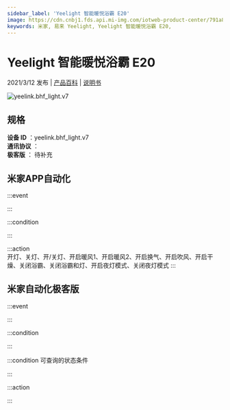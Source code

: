 ```yaml
---
sidebar_label: 'Yeelight 智能暖悦浴霸 E20'
image: https://cdn.cnbj1.fds.api.mi-img.com/iotweb-product-center/791a8f4c7fca3a15d8f41e5e80cee729_产品拟物图.png?GalaxyAccessKeyId=AKVGLQWBOVIRQ3XLEW&Expires=9223372036854775807&Signature=icCzrFNcYW0C0feDrmv0M2xW6bg=
keywords: 米家, 易来 Yeelight, Yeelight 智能暖悦浴霸 E20, 
---
```

# Yeelight 智能暖悦浴霸 E20

2021/3/12 发布 | [产品百科](https://home.mi.com/webapp/content/baike/product/index.html?model=yeelink.bhf_light.v7/) | [说明书](https://home.mi.com/views/introduction.html?model=yeelink.bhf_light.v7&region=cn)

![yeelink.bhf_light.v7](https://cdn.cnbj1.fds.api.mi-img.com/iotweb-product-center/791a8f4c7fca3a15d8f41e5e80cee729_产品拟物图.png?GalaxyAccessKeyId=AKVGLQWBOVIRQ3XLEW&Expires=9223372036854775807&Signature=icCzrFNcYW0C0feDrmv0M2xW6bg=)

## 规格  
> 
**设备 ID** ：yeelink.bhf_light.v7  
**通讯协议** ：  
**极客版**  ： 待补充 


## 米家APP自动化  

:::event  

:::

:::condition  

:::

:::action   
开灯、关灯、开/关灯、开启暖风1、开启暖风2、开启换气、开启吹风、开启干燥、关闭浴霸、关闭浴霸和灯、开启夜灯模式、关闭夜灯模式
:::

## 米家自动化极客版  

:::event  

:::

:::condition  

:::

:::condition 可查询的状态条件  

:::

:::action  

:::

        
